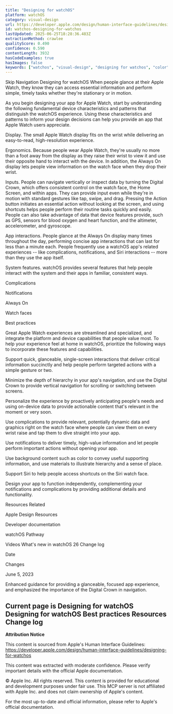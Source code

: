 ```yaml
---
title: "Designing for watchOS"
platform: watchOS
category: visual-design
url: https://developer.apple.com/design/human-interface-guidelines/designing-for-watchos
id: watchos-designing-for-watchos
lastUpdated: 2025-06-25T18:28:36.483Z
extractionMethod: crawlee
qualityScore: 0.490
confidence: 0.590
contentLength: 3932
hasCodeExamples: true
hasImages: false
keywords: ["watchos", "visual-design", "designing for watchos", "color", "design", "gestures", "input", "materials", "motion", "navigation"]
---
```

Skip Navigation
Designing for watchOS
When people glance at their Apple Watch, they know they can access essential information and perform simple, timely tasks whether they're stationary or in motion.

As you begin designing your app for Apple Watch, start by understanding the following fundamental device characteristics and patterns that distinguish the watchOS experience. Using these characteristics and patterns to inform your design decisions can help you provide an app that Apple Watch users appreciate.

Display. The small Apple Watch display fits on the wrist while delivering an easy-to-read, high-resolution experience.

Ergonomics. Because people wear Apple Watch, they're usually no more than a foot away from the display as they raise their wrist to view it and use their opposite hand to interact with the device. In addition, the Always On display lets people view information on the watch face when they drop their wrist.

Inputs. People can navigate vertically or inspect data by turning the Digital Crown, which offers consistent control on the watch face, the Home Screen, and within apps. They can provide input even while they're in motion with standard gestures like tap, swipe, and drag. Pressing the Action button initiates an essential action without looking at the screen, and using shortcuts helps people perform their routine tasks quickly and easily. People can also take advantage of data that device features provide, such as GPS, sensors for blood oxygen and heart function, and the altimeter, accelerometer, and gyroscope.

App interactions. People glance at the Always On display many times throughout the day, performing concise app interactions that can last for less than a minute each. People frequently use a watchOS app's related experiences -- like complications, notifications, and Siri interactions -- more than they use the app itself.

System features. watchOS provides several features that help people interact with the system and their apps in familiar, consistent ways.

Complications

Notifications

Always On

Watch faces

Best practices

Great Apple Watch experiences are streamlined and specialized, and integrate the platform and device capabilities that people value most. To help your experience feel at home in watchOS, prioritize the following ways to incorporate these features and capabilities.

Support quick, glanceable, single-screen interactions that deliver critical information succinctly and help people perform targeted actions with a simple gesture or two.

Minimize the depth of hierarchy in your app's navigation, and use the Digital Crown to provide vertical navigation for scrolling or switching between screens.

Personalize the experience by proactively anticipating people's needs and using on-device data to provide actionable content that's relevant in the moment or very soon.

Use complications to provide relevant, potentially dynamic data and graphics right on the watch face where people can view them on every wrist raise and tap them to dive straight into your app.

Use notifications to deliver timely, high-value information and let people perform important actions without opening your app.

Use background content such as color to convey useful supporting information, and use materials to illustrate hierarchy and a sense of place.

Support Siri to help people access shortcuts on the Siri watch face.

Design your app to function independently, complementing your notifications and complications by providing additional details and functionality.

Resources
Related

Apple Design Resources

Developer documentation

watchOS Pathway

Videos
What's new in watchOS 26
Change log

Date

Changes

June 5, 2023

Enhanced guidance for providing a glanceable, focused app experience, and emphasized the importance of the Digital Crown in navigation.

Current page is Designing for watchOS
Designing for watchOS
Best practices
Resources
Change log
---

**Attribution Notice**

This content is sourced from Apple's Human Interface Guidelines: https://developer.apple.com/design/human-interface-guidelines/designing-for-watchos

This content was extracted with moderate confidence. Please verify important details with the official Apple documentation.

© Apple Inc. All rights reserved. This content is provided for educational and development purposes under fair use. This MCP server is not affiliated with Apple Inc. and does not claim ownership of Apple's content.

For the most up-to-date and official information, please refer to Apple's official documentation.
